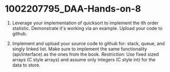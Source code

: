 # 1002207795_DAA-Hands-on-8
1. Leverage your implementation of quicksort to implement the ith order statistic. Demonstrate it's working via an example. Upload your code to github.

2. Implement and upload your source code to github for: stack, queue, and singly linked list. Make sure to implement the same functionality (api/interface) as the ones from the book.  *Restriction*: Use fixed sized arrays (C style arrays) and assume only integers (C style int) for the data to store.
